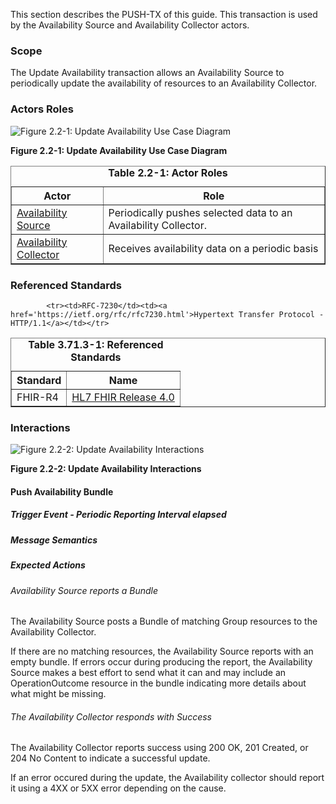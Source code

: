 This section describes the PUSH-TX of this guide. This transaction is used by the Availability Source and Availability Collector actors.

### Scope

The Update Availability transaction allows an Availability Source to
periodically update the availability of resources to an Availability Collector.


### Actors Roles

![Figure 2.2-1: Update Availability Use Case Diagram](transaction-2-uc.svg "Figure 2.2-1: Update Availability Use Case Diagram")

<div style="clear: left"/>

**Figure 2.2-1: Update Availability Use Case Diagram**

<table border='1' borderspacing='0'>
<caption><b>Table 2.2-1: Actor Roles</b></caption>
<thead><tr><th>Actor</th><th>Role</th></tr></thead>
<tbody><tr><td><a href="actors_and_transactions.html#availability-source">Availability Source</a></td>
<td>Periodically pushes selected data to an Availability Collector.</td>
</tr>
        <tr><td><a href="actors_and_transactions.html#availability-collector">Availability Collector</a></td>
<td>Receives availability data on a periodic basis</td>
</tr>
        
</tbody>
</table>

### Referenced Standards

<table border='1' borderspacing='0'>
<caption><b>Table 3.71.3-1: Referenced Standards</b></caption>
<thead><tr><th>Standard</th><th>Name</th></tr></thead>
<tbody>
            <tr><td>FHIR-R4</td><td><a href='http://www.hl7.org/FHIR/R4'>HL7 FHIR Release 4.0</a></td></tr>
        
            <tr><td>RFC-7230</td><td><a href='https://ietf.org/rfc/rfc7230.html'>Hypertext Transfer Protocol - HTTP/1.1</a></td></tr>
        
</tbody>
</table>

### Interactions
        
![Figure 2.2-2: Update Availability Interactions](transaction-2-seq.svg "Figure 2.2-2: Update Availability Interactions")

<div style="clear: left"/>

**Figure 2.2-2: Update Availability Interactions**


#### Push Availability Bundle





##### Trigger Event - Periodic Reporting Interval elapsed

##### Message Semantics

##### Expected Actions

###### Availability Source reports a Bundle

The Availability Source posts a Bundle of matching Group resources to the Availability Collector.


If there are no matching resources, the Availability Source reports with an empty bundle. If errors occur during
producing the report, the Availability Source makes a best effort to send what it
can and may include an OperationOutcome resource in the bundle indicating more
details about what might be missing.
                


###### The Availability Collector responds with Success

The Availability Collector reports success using 200 OK, 201 Created, or 204 No Content to indicate a successful update.


If an error occured during the update, the Availability collector should report it using a 4XX or 5XX error depending on the cause.

